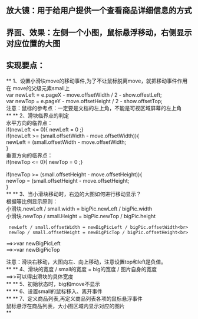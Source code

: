 ## 放大镜：用于给用户提供一个查看商品详细信息的方式<br>
## 界面、效果：左侧一个小图，鼠标悬浮移动，右侧显示对应位置的大图<br>
## 实现要点：<br>
**
1、设置小滑块move的移动事件,为了不让鼠标脱离move，就把移动事件作用在   move的父级元素small上<br>
   var newLeft = e.pageX - move.offsetWidth / 2 - show.offestLeft;<br>
   var newTop = e.pageY - move.offsetHeight / 2 - show.offsetTop;<br>
注意：鼠标的参考点：一定要是文档的左上角，不能是可视区域屏幕的左上角<br>
**
**
2、滑块临界点的判定<br>
   水平方向的临界点：<br>
	if(newLeft <= 0){ newLeft = 0 ;}<br>
	if(newLeft >= (small.offsetWidth - move.offsetWidth)){<br>
	    newLeft = (small.offsetWidth - move.offsetWidth;<br>
	}<br>
   垂直方向的临界点：<br>
	if(newTop <= 0){ newTop = 0 ;}<br><br>
	if(newTop >= (small.offsetHeight - move.offsetHeight)){<br>
	    newTop = (small.offsetHeight - move.offsetHeight;<br>
	}<br>
**
**
3、当小滑块移动时，右边的大图如何进行移动显示？<br>
   根据等比例显示原则：<br>
	小滑块.newLeft / small.width = bigPic.newLeft / bigPic.width<br>
        小滑块.newTop / small.Height = bigPic.newTop / bigPic.height<br>


     newLeft / small.offsetWidth = newBigPicLeft / bigPic.offsetWidth<br>
     newTop / small.offsetHeight = newBigPicTop / bigPic.offsetHeight<br>

==>>var newBigPicLeft  <br>
==>>var newBigPicTop<br>

注意：滑块右移动，大图向左、向上移动，注意设置top和left是负值。<br>
**
**
4、滑块的宽度 / small的宽度 = big的宽度 / 图片自身的宽度<br>
==>>可以得出滑块的具体宽度<br>
**
**
5、初始状态时，big和move不显示<br>
**
**
6、设置small的鼠标移入、离开事件<br>
**
**
7、定义商品列表,再定义商品列表各项的鼠标悬浮事件<br>
   鼠标悬浮在商品列表，大小图区域内显示对应的图片<br>
**
